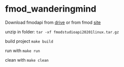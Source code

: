 # fmod_wanderingmind

Download fmodapi from [drive](https://drive.google.com/file/d/1x6vUOR-Wd_HBsjHQo_IHatQkx6xeQoOR/view?usp=sharing) or from fmod [site](://fmod.com/download)

unzip in folder:
`tar -xf fmodstudioapi20201linux.tar.gz`

build project
`make build`

run with
`make run`

clean with
`make clean`
